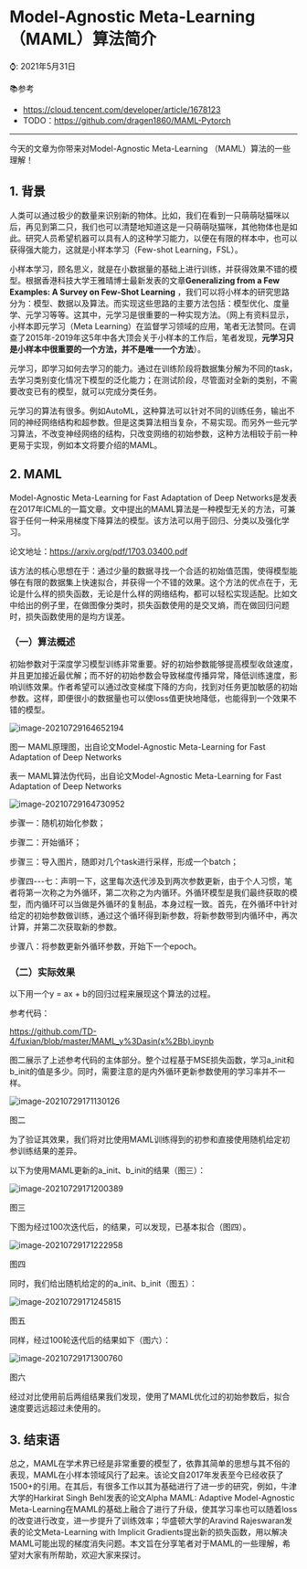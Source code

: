 # Model-Agnostic Meta-Learning （MAML）算法简介

⌚️: 2021年5月31日

📚参考

- https://cloud.tencent.com/developer/article/1678123
- TODO：https://github.com/dragen1860/MAML-Pytorch

---

今天的文章为你带来对Model-Agnostic Meta-Learning （MAML）算法的一些理解！

## 1. **背景**

人类可以通过极少的数量来识别新的物体。比如，我们在看到一只萌萌哒猫咪以后，再见到第二只，我们也可以清楚地知道这是一只萌萌哒猫咪，其他物体也是如此。研究人员希望机器可以具有人的这种学习能力，以便在有限的样本中，也可以获得强大能力，这就是小样本学习（Few-shot Learning，FSL）。

小样本学习，顾名思义，就是在小数据量的基础上进行训练，并获得效果不错的模型。根据香港科技大学王雅晴博士最新发表的文章**Generalizing from a Few Examples: A Survey on Few-Shot Learning** ，我们可以将小样本的研究思路分为：模型、数据以及算法。而实现这些思路的主要方法包括：模型优化、度量学、元学习等等。这其中，元学习是很重要的一种实现方法。（网上有资料显示，小样本即元学习（Meta Learning）在监督学习领域的应用，笔者无法赞同。在调查了2015年-2019年这5年中各大顶会关于小样本的工作后，笔者发现，**元学习只是小样本中很重要的一个方法，并不是唯一一个方法**）。

元学习，即学习如何去学习的能力。通过在训练阶段将数据集分解为不同的task，去学习类别变化情况下模型的泛化能力；在测试阶段，尽管面对全新的类别，不需要改变已有的模型，就可以完成分类任务。

元学习的算法有很多。例如AutoML，这种算法可以针对不同的训练任务，输出不同的神经网络结构和超参数。但是这类算法相当复杂，不易实现。而另外一些元学习算法，不改变神经网络的结构，只改变网络的初始参数，这种方法相较于前一种更易于实现，例如本文将要介绍的MAML。



## 2. **MAML**

Model-Agnostic Meta-Learning for Fast Adaptation of Deep Networks是发表在2017年ICML的一篇文章。文中提出的MAML算法是一种模型无关的方法，可兼容于任何一种采用梯度下降算法的模型。该方法可以用于回归、分类以及强化学习。

论文地址：https://arxiv.org/pdf/1703.03400.pdf

该方法的核心思想在于：通过少量的数据寻找一个合适的初始值范围，使得模型能够在有限的数据集上快速拟合，并获得一个不错的效果。这个方法的优点在于，无论是什么样的损失函数，无论是什么样的网络结构，都可以轻松实现适配。比如文中给出的例子里，在做图像分类时，损失函数使用的是交叉熵，而在做回归问题时，损失函数使用的是均方误差。

### （一）算法概述

初始参数对于深度学习模型训练非常重要。好的初始参数能够提高模型收敛速度，并且更加接近最优解；而不好的初始参数会导致梯度传播异常，降低训练速度，影响训练效果。作者希望可以通过改变梯度下降的方向，找到对任务更加敏感的初始参数。这样，即便很小的数据量也可以使loss值更快地降低，也能得到一个效果不错的模型。

![image-20210729164652194](imgs/image-20210729164652194.png)

图一 MAML原理图，出自论文Model-Agnostic Meta-Learning for Fast Adaptation of Deep Networks

表一 MAML算法伪代码，出自论文Model-Agnostic Meta-Learning for Fast Adaptation of Deep Networks

![image-20210729164730952](imgs/image-20210729164730952.png)

步骤一：随机初始化参数；

步骤二：开始循环；

步骤三：导入图片，随即对几个task进行采样，形成一个batch；

步骤四---七：声明一下，这里每次迭代涉及到两次参数更新，由于个人习惯，笔者将第一次称之为外循环，第二次称之为内循环。外循环模型是我们最终获取的模型，而内循环可以当做是外循环的复制品，本身过程一致。首先，在外循环中针对给定的初始参数做训练，通过这个循环得到新参数，将新参数带到内循环中，再次计算，并第二次获取新的参数。

步骤八：将参数更新外循环参数，开始下一个epoch。

### （二）实际效果

以下用一个y = ax + b的回归过程来展现这个算法的过程。

参考代码：

https://github.com/TD-4/fuxian/blob/master/MAML_y%3Dasin(x%2Bb).ipynb

图二展示了上述参考代码的主体部分。整个过程基于MSE损失函数，学习a_init和b_init的值是多少。同时，需要注意的是内外循环更新参数使用的学习率并不一样。

![image-20210729171130126](imgs/image-20210729171130126.png)

图二

为了验证其效果，我们将对比使用MAML训练得到的初参和直接使用随机给定初参训练结果的差异。

以下为使用MAML更新的a_init、b_init的结果（图三）：

![image-20210729171200389](imgs/image-20210729171200389.png)

图三

下图为经过100次迭代后，的结果，可以发现，已基本拟合（图四）。

![image-20210729171222958](imgs/image-20210729171222958.png)

图四

同时，我们给出随机给定的的a_init、b_init（图五）：

![image-20210729171245815](imgs/image-20210729171245815.png)

图五

同样，经过100轮迭代后的结果如下（图六）：

![image-20210729171300760](imgs/image-20210729171300760.png)

图六

经过对比使用前后两组结果我们发现，使用了MAML优化过的初始参数后，拟合速度要远远超过未使用的。



## 3. **结束语**

总之，MAML在学术界已经是非常重要的模型了，依靠其简单的思想与其不俗的表现，MAML在小样本领域风行了起来。该论文自2017年发表至今已经收获了1500+的引用。在其后，有很多工作以其为基础进行了进一步的研究，例如，牛津大学的Harkirat Singh Behl发表的论文Alpha MAML: Adaptive Model-Agnostic Meta-Learning在MAML的基础上融合了进行了升级，使其学习率也可以随着loss的改变进行改变，进一步提升了训练效率；华盛顿大学的Aravind Rajeswaran发表的论文Meta-Learning with Implicit Gradients提出新的损失函数，用以解决MAML可能出现的梯度消失问题。本文旨在分享笔者对于MAML的一些理解，希望对大家有所帮助，欢迎大家来探讨。 

